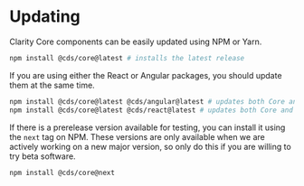 # Updating

Clarity Core components can be easily updated using NPM or Yarn.

```bash
npm install @cds/core@latest # installs the latest release
```

If you are using either the React or Angular packages, you should update them at the same time.

```bash
npm install @cds/core@latest @cds/angular@latest # updates both Core and Angular
npm install @cds/core@latest @cds/react@latest # updates both Core and React
```

If there is a prerelease version available for testing, you can install it using the `next` tag on NPM. These versions are only available when we are actively working on a new major version, so only do this if you are willing to try beta software.

```bash
npm install @cds/core@next
```
